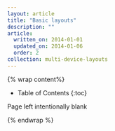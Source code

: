 ```yaml
---
layout: article
title: "Basic layouts"
description: ""
article:
  written_on: 2014-01-01
  updated_on: 2014-01-06
  order: 2
collection: multi-device-layouts
---
```


{% wrap content%}

* Table of Contents
{:toc}

Page left intentionally blank

{% endwrap %}
